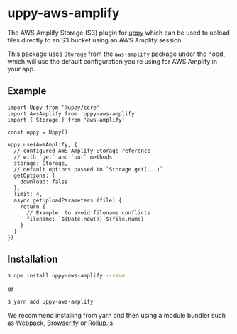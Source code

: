 # uppy-aws-amplify

The AWS Amplify Storage (S3) plugin for [uppy](https://uppy.io) which can be used to upload files directly to an S3 bucket using an AWS Amplify session.

This package uses `Storage` from the `aws-amplify` package under the hood, which will use the default configuration you're using for AWS Amplify in your app.

## Example

```es6
import Uppy from '@uppy/core'
import AwsAmplify from 'uppy-aws-amplify'
import { Storage } from 'aws-amplify'

const uppy = Uppy()

uppy.use(AwsAmplify, {
  // configured AWS Amplify Storage reference
  // with `get` and `put` methods
  storage: Storage,
  // default options passed to `Storage.get(...)`
  getOptions: {
    download: false
  },
  limit: 4,
  async getUploadParameters (file) {
    return {
      // Example: to avoid filename conflicts
      filename: `${Date.now()}-${file.name}`
    }
  }
})
```

## Installation

```bash
$ npm install uppy-aws-amplify --save
```

or

```bash
$ yarn add uppy-aws-amplify
```

We recommend installing from yarn and then using a module bundler such as [Webpack](https://webpack.js.org/), [Browserify](http://browserify.org/) or [Rollup.js](http://rollupjs.org/).

